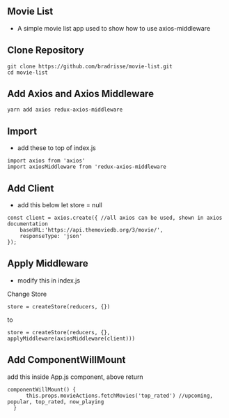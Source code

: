 ## Movie List
- A simple movie list app used to show how to use axios-middleware

## Clone Repository

```
git clone https://github.com/bradrisse/movie-list.git
cd movie-list
```

## Add Axios and Axios Middleware

```
yarn add axios redux-axios-middleware
```

## Import

- add these to top of index.js

```
import axios from 'axios'
import axiosMiddleware from 'redux-axios-middleware
```

## Add Client

- add this below let store = null

```
const client = axios.create({ //all axios can be used, shown in axios documentation
    baseURL:'https://api.themoviedb.org/3/movie/',
    responseType: 'json'
});
```

## Apply Middleware

- modify this in index.js

Change Store

```
store = createStore(reducers, {})
```

to

```
store = createStore(reducers, {}, applyMiddleware(axiosMiddleware(client)))
```

## Add ComponentWillMount

add this inside App.js component, above return

```
componentWillMount() {
      this.props.movieActions.fetchMovies('top_rated') //upcoming, popular, top_rated, now_playing
  }
```